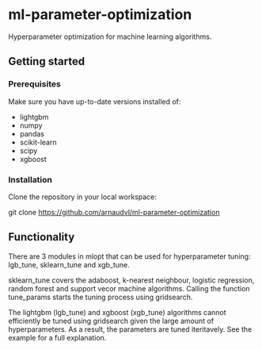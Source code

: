 # ml-parameter-optimization
Hyperparameter optimization for machine learning algorithms.

## Getting started

### Prerequisites

Make sure you have up-to-date versions installed of:

  - lightgbm
  - numpy
  - pandas
  - scikit-learn
  - scipy
  - xgboost

### Installation

Clone the repository in your local workspace:

git clone https://github.com/arnaudvl/ml-parameter-optimization

## Functionality

There are 3 modules in mlopt that can be used for hyperparameter tuning: lgb_tune, sklearn_tune and xgb_tune.

sklearn_tune covers the adaboost, k-nearest neighbour, logistic regression, random forest and support vecor machine algorithms. Calling the function tune_params starts the tuning process using gridsearch.

The lightgbm (lgb_tune) and xgboost (xgb_tune) algorithms cannot efficiently be tuned using gridsearch given the large amount of hyperparameters. As a result, the parameters are tuned iteritavely. See the example for a full explanation.
